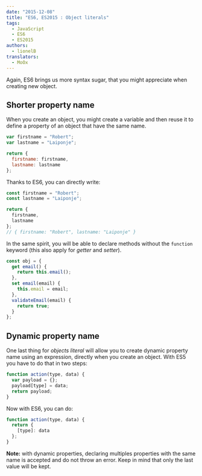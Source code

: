 ```yaml
---
date: "2015-12-08"
title: "ES6, ES2015 : Object literals"
tags:
  - JavaScript
  - ES6
  - ES2015
authors:
  - lionelB
translators:
  - MoOx
---
```


Again, ES6 brings us more syntax sugar, that you might appreciate when creating
new object.

## Shorter property name

When you create an object, you might create a variable and then reuse it to
define a property of an object that have the same name.

```js
var firstname = "Robert";
var lastname = "Laiponje";

return {
  firstname: firstname,
  lastname: lastname
};
```

Thanks to ES6, you can directly write:

```js
const firstname = "Robert";
const lastname = "Laiponje";

return {
  firstname,
  lastname
};
// { firstname: "Robert", lastname: "Laiponje" }
```

In the same spirit, you will be able to declare methods without the `function`
keyword (this also apply for _getter_ and *setter*).

```js
const obj = {
  get email() {
    return this.email();
  },
  set email(email) {
    this.email = email;
  },
  validateEmail(email) {
    return true;
  }
};
```

## Dynamic property name

One last thing for _objects literal_ will allow you to create dynamic property
name using an expression, directly when you create an object. With ES5 you have
to do that in two steps:

```js
function action(type, data) {
  var payload = {};
  payload[type] = data;
  return payload;
}
```

Now with ES6, you can do:

```js
function action(type, data) {
  return {
    [type]: data
  };
}
```

**Note:** with dynamic properties, declaring multiples properties with the same
name is accepted and do not throw an error. Keep in mind that only the last
value will be kept.
